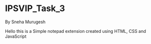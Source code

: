 # IPSVIP_Task_3
By Sneha Murugesh


Hello this is a Simple notepad extension created using HTML, CSS and JavaScript 

